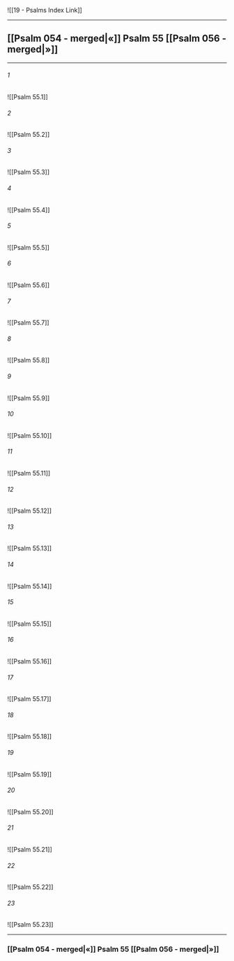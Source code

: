 ![[19 - Psalms Index Link]]

---
##  [[Psalm 054 - merged|«]] Psalm 55 [[Psalm 056 - merged|»]]

---

###### 1
![[Psalm 55.1]] 

###### 2
![[Psalm 55.2]] 

###### 3
![[Psalm 55.3]] 

###### 4
![[Psalm 55.4]]

###### 5 
![[Psalm 55.5]] 

###### 6
![[Psalm 55.6]] 

###### 7
![[Psalm 55.7]] 

###### 8
![[Psalm 55.8]] 

###### 9
![[Psalm 55.9]] 

###### 10
![[Psalm 55.10]] 

###### 11
![[Psalm 55.11]] 

###### 12
![[Psalm 55.12]]

###### 13
![[Psalm 55.13]] 

###### 14
![[Psalm 55.14]] 

###### 15
![[Psalm 55.15]]

###### 16
![[Psalm 55.16]] 

###### 17
![[Psalm 55.17]]

###### 18
![[Psalm 55.18]] 

###### 19
![[Psalm 55.19]] 

###### 20
![[Psalm 55.20]]

###### 21
![[Psalm 55.21]] 

###### 22
![[Psalm 55.22]] 

###### 23
![[Psalm 55.23]]


---
###  [[Psalm 054 - merged|«]] Psalm 55 [[Psalm 056 - merged|»]]
